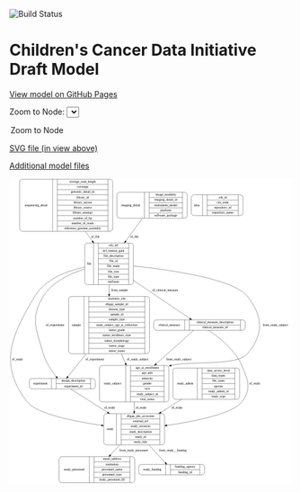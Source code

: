<link rel='stylesheet' href="assets/style.css">
<link rel='stylesheet' href="https://unpkg.com/leaflet@1.5.1/dist/leaflet.css" integrity="sha512-xwE/Az9zrjBIphAcBb3F6JVqxf46+CDLwfLMHloNu6KEQCAWi6HcDUbeOfBIptF7tcCzusKFjFw2yuvEpDL9wQ==" crossorigin="">
<script type="text/javascript" src="https://code.jquery.com/jquery-3.2.1.min.js"></script>
<script type="text/javascript"  src="https://unpkg.com/leaflet@1.5.1/dist/leaflet.js"></script>
<script type="text/javascript" src="assets/actions.js"></script>

![Build Status](https://github.com/CBIIT/ccdi-model/actions/workflows/model-test-and-deploy.yml/badge.svg)

# Children's Cancer Data Initiative Draft Model

[View model on GitHub Pages](https://cbiit.github.io/ccdi-model/)



Zoom to Node: <select id="node_select">
  <option value="">Zoom to Node</option>
</select>
<div id="model"></div>

<p>
<a href="./model-desc/ccdi-model.svg">SVG file (in view above)</a>
<p>
<a href="./model-desc">Additional model files</a>
<div id='graph' style='display:off;'>
<svg width="1252pt" height="1350pt"
 viewBox="0.00 0.00 1251.98 1350.00" xmlns="http://www.w3.org/2000/svg" xmlns:xlink="http://www.w3.org/1999/xlink">
<g id="graph0" class="graph" transform="scale(1 1) rotate(0) translate(4 1346)">
<title>Perl</title>
<polygon fill="#ffffff" stroke="transparent" points="-4,4 -4,-1346 1247.9829,-1346 1247.9829,4 -4,4"/>
<!-- experiment -->
<g id="node1" class="node">
<title>experiment</title>
<path fill="none" stroke="#000000" d="M95.9829,-415C95.9829,-415 363.9829,-415 363.9829,-415 369.9829,-415 375.9829,-421 375.9829,-427 375.9829,-427 375.9829,-449 375.9829,-449 375.9829,-455 369.9829,-461 363.9829,-461 363.9829,-461 95.9829,-461 95.9829,-461 89.9829,-461 83.9829,-455 83.9829,-449 83.9829,-449 83.9829,-427 83.9829,-427 83.9829,-421 89.9829,-415 95.9829,-415"/>
<text text-anchor="middle" x="132.9829" y="-434.3" font-family="Times,serif" font-size="14.00" fill="#000000">experiment</text>
<polyline fill="none" stroke="#000000" points="181.9829,-415 181.9829,-461 "/>
<text text-anchor="middle" x="192.4829" y="-434.3" font-family="Times,serif" font-size="14.00" fill="#000000"> </text>
<polyline fill="none" stroke="#000000" points="202.9829,-415 202.9829,-461 "/>
<text text-anchor="middle" x="278.9829" y="-445.8" font-family="Times,serif" font-size="14.00" fill="#000000">design_description</text>
<polyline fill="none" stroke="#000000" points="202.9829,-438 354.9829,-438 "/>
<text text-anchor="middle" x="278.9829" y="-422.8" font-family="Times,serif" font-size="14.00" fill="#000000">experiment_id</text>
<polyline fill="none" stroke="#000000" points="354.9829,-415 354.9829,-461 "/>
<text text-anchor="middle" x="365.4829" y="-434.3" font-family="Times,serif" font-size="14.00" fill="#000000"> </text>
</g>
<!-- study -->
<g id="node12" class="node">
<title>study</title>
<path fill="none" stroke="#000000" d="M425.4829,-167.5C425.4829,-167.5 670.4829,-167.5 670.4829,-167.5 676.4829,-167.5 682.4829,-173.5 682.4829,-179.5 682.4829,-179.5 682.4829,-293.5 682.4829,-293.5 682.4829,-299.5 676.4829,-305.5 670.4829,-305.5 670.4829,-305.5 425.4829,-305.5 425.4829,-305.5 419.4829,-305.5 413.4829,-299.5 413.4829,-293.5 413.4829,-293.5 413.4829,-179.5 413.4829,-179.5 413.4829,-173.5 419.4829,-167.5 425.4829,-167.5"/>
<text text-anchor="middle" x="441.4829" y="-232.8" font-family="Times,serif" font-size="14.00" fill="#000000">study</text>
<polyline fill="none" stroke="#000000" points="469.4829,-167.5 469.4829,-305.5 "/>
<text text-anchor="middle" x="479.9829" y="-232.8" font-family="Times,serif" font-size="14.00" fill="#000000"> </text>
<polyline fill="none" stroke="#000000" points="490.4829,-167.5 490.4829,-305.5 "/>
<text text-anchor="middle" x="575.9829" y="-290.3" font-family="Times,serif" font-size="14.00" fill="#000000">dbgap_phs_accession</text>
<polyline fill="none" stroke="#000000" points="490.4829,-282.5 661.4829,-282.5 "/>
<text text-anchor="middle" x="575.9829" y="-267.3" font-family="Times,serif" font-size="14.00" fill="#000000">external_url</text>
<polyline fill="none" stroke="#000000" points="490.4829,-259.5 661.4829,-259.5 "/>
<text text-anchor="middle" x="575.9829" y="-244.3" font-family="Times,serif" font-size="14.00" fill="#000000">study_acronym</text>
<polyline fill="none" stroke="#000000" points="490.4829,-236.5 661.4829,-236.5 "/>
<text text-anchor="middle" x="575.9829" y="-221.3" font-family="Times,serif" font-size="14.00" fill="#000000">study_description</text>
<polyline fill="none" stroke="#000000" points="490.4829,-213.5 661.4829,-213.5 "/>
<text text-anchor="middle" x="575.9829" y="-198.3" font-family="Times,serif" font-size="14.00" fill="#000000">study_id</text>
<polyline fill="none" stroke="#000000" points="490.4829,-190.5 661.4829,-190.5 "/>
<text text-anchor="middle" x="575.9829" y="-175.3" font-family="Times,serif" font-size="14.00" fill="#000000">study_title</text>
<polyline fill="none" stroke="#000000" points="661.4829,-167.5 661.4829,-305.5 "/>
<text text-anchor="middle" x="671.9829" y="-232.8" font-family="Times,serif" font-size="14.00" fill="#000000"> </text>
</g>
<!-- experiment&#45;&gt;study -->
<g id="edge7" class="edge">
<title>experiment&#45;&gt;study</title>
<path fill="none" stroke="#000000" d="M266.4615,-414.8854C306.3457,-389.6128 372.3279,-347.8034 430.3912,-311.0117"/>
<polygon fill="#000000" stroke="#000000" points="432.3228,-313.9313 438.8964,-305.6224 428.576,-308.0184 432.3228,-313.9313"/>
<text text-anchor="middle" x="439.4829" y="-327.8" font-family="Times,serif" font-size="14.00" fill="#000000">of_study</text>
</g>
<!-- alias -->
<g id="node2" class="node">
<title>alias</title>
<path fill="none" stroke="#000000" d="M812.4829,-1180.5C812.4829,-1180.5 1017.4829,-1180.5 1017.4829,-1180.5 1023.4829,-1180.5 1029.4829,-1186.5 1029.4829,-1192.5 1029.4829,-1192.5 1029.4829,-1260.5 1029.4829,-1260.5 1029.4829,-1266.5 1023.4829,-1272.5 1017.4829,-1272.5 1017.4829,-1272.5 812.4829,-1272.5 812.4829,-1272.5 806.4829,-1272.5 800.4829,-1266.5 800.4829,-1260.5 800.4829,-1260.5 800.4829,-1192.5 800.4829,-1192.5 800.4829,-1186.5 806.4829,-1180.5 812.4829,-1180.5"/>
<text text-anchor="middle" x="825.4829" y="-1222.8" font-family="Times,serif" font-size="14.00" fill="#000000">alias</text>
<polyline fill="none" stroke="#000000" points="850.4829,-1180.5 850.4829,-1272.5 "/>
<text text-anchor="middle" x="860.9829" y="-1222.8" font-family="Times,serif" font-size="14.00" fill="#000000"> </text>
<polyline fill="none" stroke="#000000" points="871.4829,-1180.5 871.4829,-1272.5 "/>
<text text-anchor="middle" x="939.9829" y="-1257.3" font-family="Times,serif" font-size="14.00" fill="#000000">cds_id</text>
<polyline fill="none" stroke="#000000" points="871.4829,-1249.5 1008.4829,-1249.5 "/>
<text text-anchor="middle" x="939.9829" y="-1234.3" font-family="Times,serif" font-size="14.00" fill="#000000">cds_node</text>
<polyline fill="none" stroke="#000000" points="871.4829,-1226.5 1008.4829,-1226.5 "/>
<text text-anchor="middle" x="939.9829" y="-1211.3" font-family="Times,serif" font-size="14.00" fill="#000000">repository_id</text>
<polyline fill="none" stroke="#000000" points="871.4829,-1203.5 1008.4829,-1203.5 "/>
<text text-anchor="middle" x="939.9829" y="-1188.3" font-family="Times,serif" font-size="14.00" fill="#000000">repository_name</text>
<polyline fill="none" stroke="#000000" points="1008.4829,-1180.5 1008.4829,-1272.5 "/>
<text text-anchor="middle" x="1018.9829" y="-1222.8" font-family="Times,serif" font-size="14.00" fill="#000000"> </text>
</g>
<!-- file -->
<g id="node3" class="node">
<title>file</title>
<path fill="none" stroke="#000000" d="M341.4829,-875.5C341.4829,-875.5 532.4829,-875.5 532.4829,-875.5 538.4829,-875.5 544.4829,-881.5 544.4829,-887.5 544.4829,-887.5 544.4829,-1047.5 544.4829,-1047.5 544.4829,-1053.5 538.4829,-1059.5 532.4829,-1059.5 532.4829,-1059.5 341.4829,-1059.5 341.4829,-1059.5 335.4829,-1059.5 329.4829,-1053.5 329.4829,-1047.5 329.4829,-1047.5 329.4829,-887.5 329.4829,-887.5 329.4829,-881.5 335.4829,-875.5 341.4829,-875.5"/>
<text text-anchor="middle" x="348.9829" y="-963.8" font-family="Times,serif" font-size="14.00" fill="#000000">file</text>
<polyline fill="none" stroke="#000000" points="368.4829,-875.5 368.4829,-1059.5 "/>
<text text-anchor="middle" x="378.9829" y="-963.8" font-family="Times,serif" font-size="14.00" fill="#000000"> </text>
<polyline fill="none" stroke="#000000" points="389.4829,-875.5 389.4829,-1059.5 "/>
<text text-anchor="middle" x="456.4829" y="-1044.3" font-family="Times,serif" font-size="14.00" fill="#000000">cds_url</text>
<polyline fill="none" stroke="#000000" points="389.4829,-1036.5 523.4829,-1036.5 "/>
<text text-anchor="middle" x="456.4829" y="-1021.3" font-family="Times,serif" font-size="14.00" fill="#000000">dcf_indexd_guid</text>
<polyline fill="none" stroke="#000000" points="389.4829,-1013.5 523.4829,-1013.5 "/>
<text text-anchor="middle" x="456.4829" y="-998.3" font-family="Times,serif" font-size="14.00" fill="#000000">file_description</text>
<polyline fill="none" stroke="#000000" points="389.4829,-990.5 523.4829,-990.5 "/>
<text text-anchor="middle" x="456.4829" y="-975.3" font-family="Times,serif" font-size="14.00" fill="#000000">file_id</text>
<polyline fill="none" stroke="#000000" points="389.4829,-967.5 523.4829,-967.5 "/>
<text text-anchor="middle" x="456.4829" y="-952.3" font-family="Times,serif" font-size="14.00" fill="#000000">file_name</text>
<polyline fill="none" stroke="#000000" points="389.4829,-944.5 523.4829,-944.5 "/>
<text text-anchor="middle" x="456.4829" y="-929.3" font-family="Times,serif" font-size="14.00" fill="#000000">file_size</text>
<polyline fill="none" stroke="#000000" points="389.4829,-921.5 523.4829,-921.5 "/>
<text text-anchor="middle" x="456.4829" y="-906.3" font-family="Times,serif" font-size="14.00" fill="#000000">file_type</text>
<polyline fill="none" stroke="#000000" points="389.4829,-898.5 523.4829,-898.5 "/>
<text text-anchor="middle" x="456.4829" y="-883.3" font-family="Times,serif" font-size="14.00" fill="#000000">md5sum</text>
<polyline fill="none" stroke="#000000" points="523.4829,-875.5 523.4829,-1059.5 "/>
<text text-anchor="middle" x="533.9829" y="-963.8" font-family="Times,serif" font-size="14.00" fill="#000000"> </text>
</g>
<!-- file&#45;&gt;experiment -->
<g id="edge2" class="edge">
<title>file&#45;&gt;experiment</title>
<path fill="none" stroke="#000000" d="M329.2284,-944.5761C263.9952,-924.5468 185.9172,-888.2185 145.9829,-824 86.3692,-728.1349 114.4205,-678.3869 145.9829,-570 157.0365,-532.0413 182.6734,-494.5771 202.7382,-469.3149"/>
<polygon fill="#000000" stroke="#000000" points="205.7143,-471.2021 209.3001,-461.2324 200.2798,-466.79 205.7143,-471.2021"/>
<text text-anchor="middle" x="197.4829" y="-693.3" font-family="Times,serif" font-size="14.00" fill="#000000">of_experiment</text>
</g>
<!-- study_subject -->
<g id="node7" class="node">
<title>study_subject</title>
<path fill="none" stroke="#000000" d="M406.4829,-357.5C406.4829,-357.5 689.4829,-357.5 689.4829,-357.5 695.4829,-357.5 701.4829,-363.5 701.4829,-369.5 701.4829,-369.5 701.4829,-506.5 701.4829,-506.5 701.4829,-512.5 695.4829,-518.5 689.4829,-518.5 689.4829,-518.5 406.4829,-518.5 406.4829,-518.5 400.4829,-518.5 394.4829,-512.5 394.4829,-506.5 394.4829,-506.5 394.4829,-369.5 394.4829,-369.5 394.4829,-363.5 400.4829,-357.5 406.4829,-357.5"/>
<text text-anchor="middle" x="452.4829" y="-434.3" font-family="Times,serif" font-size="14.00" fill="#000000">study_subject</text>
<polyline fill="none" stroke="#000000" points="510.4829,-357.5 510.4829,-518.5 "/>
<text text-anchor="middle" x="520.9829" y="-434.3" font-family="Times,serif" font-size="14.00" fill="#000000"> </text>
<polyline fill="none" stroke="#000000" points="531.4829,-357.5 531.4829,-518.5 "/>
<text text-anchor="middle" x="605.9829" y="-503.3" font-family="Times,serif" font-size="14.00" fill="#000000">age_at_enrollment</text>
<polyline fill="none" stroke="#000000" points="531.4829,-495.5 680.4829,-495.5 "/>
<text text-anchor="middle" x="605.9829" y="-480.3" font-family="Times,serif" font-size="14.00" fill="#000000">age_unit</text>
<polyline fill="none" stroke="#000000" points="531.4829,-472.5 680.4829,-472.5 "/>
<text text-anchor="middle" x="605.9829" y="-457.3" font-family="Times,serif" font-size="14.00" fill="#000000">ethnicity</text>
<polyline fill="none" stroke="#000000" points="531.4829,-449.5 680.4829,-449.5 "/>
<text text-anchor="middle" x="605.9829" y="-434.3" font-family="Times,serif" font-size="14.00" fill="#000000">gender</text>
<polyline fill="none" stroke="#000000" points="531.4829,-426.5 680.4829,-426.5 "/>
<text text-anchor="middle" x="605.9829" y="-411.3" font-family="Times,serif" font-size="14.00" fill="#000000">race</text>
<polyline fill="none" stroke="#000000" points="531.4829,-403.5 680.4829,-403.5 "/>
<text text-anchor="middle" x="605.9829" y="-388.3" font-family="Times,serif" font-size="14.00" fill="#000000">study_subject_id</text>
<polyline fill="none" stroke="#000000" points="531.4829,-380.5 680.4829,-380.5 "/>
<text text-anchor="middle" x="605.9829" y="-365.3" font-family="Times,serif" font-size="14.00" fill="#000000">vital_status</text>
<polyline fill="none" stroke="#000000" points="680.4829,-357.5 680.4829,-518.5 "/>
<text text-anchor="middle" x="690.9829" y="-434.3" font-family="Times,serif" font-size="14.00" fill="#000000"> </text>
</g>
<!-- file&#45;&gt;study_subject -->
<g id="edge13" class="edge">
<title>file&#45;&gt;study_subject</title>
<path fill="none" stroke="#000000" d="M544.7136,-958.0371C703.2159,-941.6319 987.2094,-901.9333 1048.9829,-824 1119.1065,-735.5321 1122.6121,-655.5724 1048.9829,-570 1001.3258,-514.6125 799.6401,-539.7298 711.7905,-518.7258"/>
<polygon fill="#000000" stroke="#000000" points="712.4778,-515.2849 701.9076,-516.0062 710.6205,-522.0341 712.4778,-515.2849"/>
<text text-anchor="middle" x="1172.9829" y="-693.3" font-family="Times,serif" font-size="14.00" fill="#000000">from_study_subject</text>
</g>
<!-- sample -->
<g id="node10" class="node">
<title>sample</title>
<path fill="none" stroke="#000000" d="M269.9829,-570.5C269.9829,-570.5 603.9829,-570.5 603.9829,-570.5 609.9829,-570.5 615.9829,-576.5 615.9829,-582.5 615.9829,-582.5 615.9829,-811.5 615.9829,-811.5 615.9829,-817.5 609.9829,-823.5 603.9829,-823.5 603.9829,-823.5 269.9829,-823.5 269.9829,-823.5 263.9829,-823.5 257.9829,-817.5 257.9829,-811.5 257.9829,-811.5 257.9829,-582.5 257.9829,-582.5 257.9829,-576.5 263.9829,-570.5 269.9829,-570.5"/>
<text text-anchor="middle" x="291.9829" y="-693.3" font-family="Times,serif" font-size="14.00" fill="#000000">sample</text>
<polyline fill="none" stroke="#000000" points="325.9829,-570.5 325.9829,-823.5 "/>
<text text-anchor="middle" x="336.4829" y="-693.3" font-family="Times,serif" font-size="14.00" fill="#000000"> </text>
<polyline fill="none" stroke="#000000" points="346.9829,-570.5 346.9829,-823.5 "/>
<text text-anchor="middle" x="470.9829" y="-808.3" font-family="Times,serif" font-size="14.00" fill="#000000">anatomic_site</text>
<polyline fill="none" stroke="#000000" points="346.9829,-800.5 594.9829,-800.5 "/>
<text text-anchor="middle" x="470.9829" y="-785.3" font-family="Times,serif" font-size="14.00" fill="#000000">dbgap_sample_id</text>
<polyline fill="none" stroke="#000000" points="346.9829,-777.5 594.9829,-777.5 "/>
<text text-anchor="middle" x="470.9829" y="-762.3" font-family="Times,serif" font-size="14.00" fill="#000000">disease_type</text>
<polyline fill="none" stroke="#000000" points="346.9829,-754.5 594.9829,-754.5 "/>
<text text-anchor="middle" x="470.9829" y="-739.3" font-family="Times,serif" font-size="14.00" fill="#000000">sample_id</text>
<polyline fill="none" stroke="#000000" points="346.9829,-731.5 594.9829,-731.5 "/>
<text text-anchor="middle" x="470.9829" y="-716.3" font-family="Times,serif" font-size="14.00" fill="#000000">sample_type</text>
<polyline fill="none" stroke="#000000" points="346.9829,-708.5 594.9829,-708.5 "/>
<text text-anchor="middle" x="470.9829" y="-693.3" font-family="Times,serif" font-size="14.00" fill="#000000">study_subject_age_at_collection</text>
<polyline fill="none" stroke="#000000" points="346.9829,-685.5 594.9829,-685.5 "/>
<text text-anchor="middle" x="470.9829" y="-670.3" font-family="Times,serif" font-size="14.00" fill="#000000">tumor_grade</text>
<polyline fill="none" stroke="#000000" points="346.9829,-662.5 594.9829,-662.5 "/>
<text text-anchor="middle" x="470.9829" y="-647.3" font-family="Times,serif" font-size="14.00" fill="#000000">tumor_incidence_type</text>
<polyline fill="none" stroke="#000000" points="346.9829,-639.5 594.9829,-639.5 "/>
<text text-anchor="middle" x="470.9829" y="-624.3" font-family="Times,serif" font-size="14.00" fill="#000000">tumor_morphology</text>
<polyline fill="none" stroke="#000000" points="346.9829,-616.5 594.9829,-616.5 "/>
<text text-anchor="middle" x="470.9829" y="-601.3" font-family="Times,serif" font-size="14.00" fill="#000000">tumor_stage</text>
<polyline fill="none" stroke="#000000" points="346.9829,-593.5 594.9829,-593.5 "/>
<text text-anchor="middle" x="470.9829" y="-578.3" font-family="Times,serif" font-size="14.00" fill="#000000">tumor_status</text>
<polyline fill="none" stroke="#000000" points="594.9829,-570.5 594.9829,-823.5 "/>
<text text-anchor="middle" x="605.4829" y="-693.3" font-family="Times,serif" font-size="14.00" fill="#000000"> </text>
</g>
<!-- file&#45;&gt;sample -->
<g id="edge12" class="edge">
<title>file&#45;&gt;sample</title>
<path fill="none" stroke="#000000" d="M436.9829,-875.1658C436.9829,-861.8648 436.9829,-847.946 436.9829,-834.0023"/>
<polygon fill="#000000" stroke="#000000" points="440.483,-833.8532 436.9829,-823.8533 433.483,-833.8533 440.483,-833.8532"/>
<text text-anchor="middle" x="483.4829" y="-845.8" font-family="Times,serif" font-size="14.00" fill="#000000">from_sample</text>
</g>
<!-- clinical_measure -->
<g id="node11" class="node">
<title>clinical_measure</title>
<path fill="none" stroke="#000000" d="M646.4829,-674C646.4829,-674 1027.4829,-674 1027.4829,-674 1033.4829,-674 1039.4829,-680 1039.4829,-686 1039.4829,-686 1039.4829,-708 1039.4829,-708 1039.4829,-714 1033.4829,-720 1027.4829,-720 1027.4829,-720 646.4829,-720 646.4829,-720 640.4829,-720 634.4829,-714 634.4829,-708 634.4829,-708 634.4829,-686 634.4829,-686 634.4829,-680 640.4829,-674 646.4829,-674"/>
<text text-anchor="middle" x="702.9829" y="-693.3" font-family="Times,serif" font-size="14.00" fill="#000000">clinical_measure</text>
<polyline fill="none" stroke="#000000" points="771.4829,-674 771.4829,-720 "/>
<text text-anchor="middle" x="781.9829" y="-693.3" font-family="Times,serif" font-size="14.00" fill="#000000"> </text>
<polyline fill="none" stroke="#000000" points="792.4829,-674 792.4829,-720 "/>
<text text-anchor="middle" x="905.4829" y="-704.8" font-family="Times,serif" font-size="14.00" fill="#000000">clinical_measure_description</text>
<polyline fill="none" stroke="#000000" points="792.4829,-697 1018.4829,-697 "/>
<text text-anchor="middle" x="905.4829" y="-681.8" font-family="Times,serif" font-size="14.00" fill="#000000">clinical_measure_id</text>
<polyline fill="none" stroke="#000000" points="1018.4829,-674 1018.4829,-720 "/>
<text text-anchor="middle" x="1028.9829" y="-693.3" font-family="Times,serif" font-size="14.00" fill="#000000"> </text>
</g>
<!-- file&#45;&gt;clinical_measure -->
<g id="edge10" class="edge">
<title>file&#45;&gt;clinical_measure</title>
<path fill="none" stroke="#000000" d="M544.7017,-894.6551C626.7456,-839.173 735.3251,-765.7461 794.343,-725.8352"/>
<polygon fill="#000000" stroke="#000000" points="796.3588,-728.6973 802.6819,-720.1961 792.4375,-722.8987 796.3588,-728.6973"/>
<text text-anchor="middle" x="684.9829" y="-845.8" font-family="Times,serif" font-size="14.00" fill="#000000">of_clinical_measure</text>
</g>
<!-- file&#45;&gt;study -->
<g id="edge6" class="edge">
<title>file&#45;&gt;study</title>
<path fill="none" stroke="#000000" d="M329.173,-953.2906C251.9824,-936.6993 153.8952,-900.9169 107.9829,-824 1.3366,-645.3356 -52.7008,-521.2903 74.9829,-357 115.2021,-305.25 279.5132,-272.0435 403.2689,-253.8653"/>
<polygon fill="#000000" stroke="#000000" points="403.8362,-257.3198 413.2307,-252.4215 402.8321,-250.3922 403.8362,-257.3198"/>
<text text-anchor="middle" x="31.4829" y="-540.8" font-family="Times,serif" font-size="14.00" fill="#000000">of_study</text>
</g>
<!-- study_personnel -->
<g id="node4" class="node">
<title>study_personnel</title>
<path fill="none" stroke="#000000" d="M227.4829,-.5C227.4829,-.5 538.4829,-.5 538.4829,-.5 544.4829,-.5 550.4829,-6.5 550.4829,-12.5 550.4829,-12.5 550.4829,-103.5 550.4829,-103.5 550.4829,-109.5 544.4829,-115.5 538.4829,-115.5 538.4829,-115.5 227.4829,-115.5 227.4829,-115.5 221.4829,-115.5 215.4829,-109.5 215.4829,-103.5 215.4829,-103.5 215.4829,-12.5 215.4829,-12.5 215.4829,-6.5 221.4829,-.5 227.4829,-.5"/>
<text text-anchor="middle" x="282.4829" y="-54.3" font-family="Times,serif" font-size="14.00" fill="#000000">study_personnel</text>
<polyline fill="none" stroke="#000000" points="349.4829,-.5 349.4829,-115.5 "/>
<text text-anchor="middle" x="359.9829" y="-54.3" font-family="Times,serif" font-size="14.00" fill="#000000"> </text>
<polyline fill="none" stroke="#000000" points="370.4829,-.5 370.4829,-115.5 "/>
<text text-anchor="middle" x="449.9829" y="-100.3" font-family="Times,serif" font-size="14.00" fill="#000000">email_address</text>
<polyline fill="none" stroke="#000000" points="370.4829,-92.5 529.4829,-92.5 "/>
<text text-anchor="middle" x="449.9829" y="-77.3" font-family="Times,serif" font-size="14.00" fill="#000000">institution</text>
<polyline fill="none" stroke="#000000" points="370.4829,-69.5 529.4829,-69.5 "/>
<text text-anchor="middle" x="449.9829" y="-54.3" font-family="Times,serif" font-size="14.00" fill="#000000">personnel_name</text>
<polyline fill="none" stroke="#000000" points="370.4829,-46.5 529.4829,-46.5 "/>
<text text-anchor="middle" x="449.9829" y="-31.3" font-family="Times,serif" font-size="14.00" fill="#000000">personnel_type</text>
<polyline fill="none" stroke="#000000" points="370.4829,-23.5 529.4829,-23.5 "/>
<text text-anchor="middle" x="449.9829" y="-8.3" font-family="Times,serif" font-size="14.00" fill="#000000">study_personnel_ID</text>
<polyline fill="none" stroke="#000000" points="529.4829,-.5 529.4829,-115.5 "/>
<text text-anchor="middle" x="539.9829" y="-54.3" font-family="Times,serif" font-size="14.00" fill="#000000"> </text>
</g>
<!-- sequencing_detail -->
<g id="node5" class="node">
<title>sequencing_detail</title>
<path fill="none" stroke="#000000" d="M52.9829,-1111.5C52.9829,-1111.5 440.9829,-1111.5 440.9829,-1111.5 446.9829,-1111.5 452.9829,-1117.5 452.9829,-1123.5 452.9829,-1123.5 452.9829,-1329.5 452.9829,-1329.5 452.9829,-1335.5 446.9829,-1341.5 440.9829,-1341.5 440.9829,-1341.5 52.9829,-1341.5 52.9829,-1341.5 46.9829,-1341.5 40.9829,-1335.5 40.9829,-1329.5 40.9829,-1329.5 40.9829,-1123.5 40.9829,-1123.5 40.9829,-1117.5 46.9829,-1111.5 52.9829,-1111.5"/>
<text text-anchor="middle" x="113.9829" y="-1222.8" font-family="Times,serif" font-size="14.00" fill="#000000">sequencing_detail</text>
<polyline fill="none" stroke="#000000" points="186.9829,-1111.5 186.9829,-1341.5 "/>
<text text-anchor="middle" x="197.4829" y="-1222.8" font-family="Times,serif" font-size="14.00" fill="#000000"> </text>
<polyline fill="none" stroke="#000000" points="207.9829,-1111.5 207.9829,-1341.5 "/>
<text text-anchor="middle" x="319.9829" y="-1326.3" font-family="Times,serif" font-size="14.00" fill="#000000">average_read_length</text>
<polyline fill="none" stroke="#000000" points="207.9829,-1318.5 431.9829,-1318.5 "/>
<text text-anchor="middle" x="319.9829" y="-1303.3" font-family="Times,serif" font-size="14.00" fill="#000000">coverage</text>
<polyline fill="none" stroke="#000000" points="207.9829,-1295.5 431.9829,-1295.5 "/>
<text text-anchor="middle" x="319.9829" y="-1280.3" font-family="Times,serif" font-size="14.00" fill="#000000">genomic_detail_id</text>
<polyline fill="none" stroke="#000000" points="207.9829,-1272.5 431.9829,-1272.5 "/>
<text text-anchor="middle" x="319.9829" y="-1257.3" font-family="Times,serif" font-size="14.00" fill="#000000">library_id</text>
<polyline fill="none" stroke="#000000" points="207.9829,-1249.5 431.9829,-1249.5 "/>
<text text-anchor="middle" x="319.9829" y="-1234.3" font-family="Times,serif" font-size="14.00" fill="#000000">library_layout</text>
<polyline fill="none" stroke="#000000" points="207.9829,-1226.5 431.9829,-1226.5 "/>
<text text-anchor="middle" x="319.9829" y="-1211.3" font-family="Times,serif" font-size="14.00" fill="#000000">library_source</text>
<polyline fill="none" stroke="#000000" points="207.9829,-1203.5 431.9829,-1203.5 "/>
<text text-anchor="middle" x="319.9829" y="-1188.3" font-family="Times,serif" font-size="14.00" fill="#000000">library_strategy</text>
<polyline fill="none" stroke="#000000" points="207.9829,-1180.5 431.9829,-1180.5 "/>
<text text-anchor="middle" x="319.9829" y="-1165.3" font-family="Times,serif" font-size="14.00" fill="#000000">number_of_bp</text>
<polyline fill="none" stroke="#000000" points="207.9829,-1157.5 431.9829,-1157.5 "/>
<text text-anchor="middle" x="319.9829" y="-1142.3" font-family="Times,serif" font-size="14.00" fill="#000000">number_of_reads</text>
<polyline fill="none" stroke="#000000" points="207.9829,-1134.5 431.9829,-1134.5 "/>
<text text-anchor="middle" x="319.9829" y="-1119.3" font-family="Times,serif" font-size="14.00" fill="#000000">reference_genome_assembly</text>
<polyline fill="none" stroke="#000000" points="431.9829,-1111.5 431.9829,-1341.5 "/>
<text text-anchor="middle" x="442.4829" y="-1222.8" font-family="Times,serif" font-size="14.00" fill="#000000"> </text>
</g>
<!-- sequencing_detail&#45;&gt;file -->
<g id="edge4" class="edge">
<title>sequencing_detail&#45;&gt;file</title>
<path fill="none" stroke="#000000" d="M331.4261,-1111.3905C342.0309,-1096.9345 352.8133,-1082.2364 363.236,-1068.0286"/>
<polygon fill="#000000" stroke="#000000" points="366.2342,-1069.8588 369.3271,-1059.7255 360.59,-1065.7183 366.2342,-1069.8588"/>
<text text-anchor="middle" x="375.9829" y="-1081.8" font-family="Times,serif" font-size="14.00" fill="#000000">of_file</text>
</g>
<!-- imaging_detail -->
<g id="node6" class="node">
<title>imaging_detail</title>
<path fill="none" stroke="#000000" d="M483.4829,-1169C483.4829,-1169 770.4829,-1169 770.4829,-1169 776.4829,-1169 782.4829,-1175 782.4829,-1181 782.4829,-1181 782.4829,-1272 782.4829,-1272 782.4829,-1278 776.4829,-1284 770.4829,-1284 770.4829,-1284 483.4829,-1284 483.4829,-1284 477.4829,-1284 471.4829,-1278 471.4829,-1272 471.4829,-1272 471.4829,-1181 471.4829,-1181 471.4829,-1175 477.4829,-1169 483.4829,-1169"/>
<text text-anchor="middle" x="532.4829" y="-1222.8" font-family="Times,serif" font-size="14.00" fill="#000000">imaging_detail</text>
<polyline fill="none" stroke="#000000" points="593.4829,-1169 593.4829,-1284 "/>
<text text-anchor="middle" x="603.9829" y="-1222.8" font-family="Times,serif" font-size="14.00" fill="#000000"> </text>
<polyline fill="none" stroke="#000000" points="614.4829,-1169 614.4829,-1284 "/>
<text text-anchor="middle" x="687.9829" y="-1268.8" font-family="Times,serif" font-size="14.00" fill="#000000">image_modality</text>
<polyline fill="none" stroke="#000000" points="614.4829,-1261 761.4829,-1261 "/>
<text text-anchor="middle" x="687.9829" y="-1245.8" font-family="Times,serif" font-size="14.00" fill="#000000">imaging_detail_id</text>
<polyline fill="none" stroke="#000000" points="614.4829,-1238 761.4829,-1238 "/>
<text text-anchor="middle" x="687.9829" y="-1222.8" font-family="Times,serif" font-size="14.00" fill="#000000">instrument_model</text>
<polyline fill="none" stroke="#000000" points="614.4829,-1215 761.4829,-1215 "/>
<text text-anchor="middle" x="687.9829" y="-1199.8" font-family="Times,serif" font-size="14.00" fill="#000000">platform</text>
<polyline fill="none" stroke="#000000" points="614.4829,-1192 761.4829,-1192 "/>
<text text-anchor="middle" x="687.9829" y="-1176.8" font-family="Times,serif" font-size="14.00" fill="#000000">software_package</text>
<polyline fill="none" stroke="#000000" points="761.4829,-1169 761.4829,-1284 "/>
<text text-anchor="middle" x="771.9829" y="-1222.8" font-family="Times,serif" font-size="14.00" fill="#000000"> </text>
</g>
<!-- imaging_detail&#45;&gt;file -->
<g id="edge3" class="edge">
<title>imaging_detail&#45;&gt;file</title>
<path fill="none" stroke="#000000" d="M584.5797,-1168.6977C562.8104,-1139.0227 535.6605,-1102.0132 510.6035,-1067.8566"/>
<polygon fill="#000000" stroke="#000000" points="513.3585,-1065.6948 504.6214,-1059.7019 507.7143,-1069.8353 513.3585,-1065.6948"/>
<text text-anchor="middle" x="548.9829" y="-1081.8" font-family="Times,serif" font-size="14.00" fill="#000000">of_file</text>
</g>
<!-- study_subject&#45;&gt;study -->
<g id="edge8" class="edge">
<title>study_subject&#45;&gt;study</title>
<path fill="none" stroke="#000000" d="M547.9829,-357.4932C547.9829,-343.7786 547.9829,-329.5421 547.9829,-315.8576"/>
<polygon fill="#000000" stroke="#000000" points="551.483,-315.5183 547.9829,-305.5184 544.483,-315.5184 551.483,-315.5183"/>
<text text-anchor="middle" x="578.4829" y="-327.8" font-family="Times,serif" font-size="14.00" fill="#000000">of_study</text>
</g>
<!-- study_funding -->
<g id="node8" class="node">
<title>study_funding</title>
<path fill="none" stroke="#000000" d="M580.4829,-35C580.4829,-35 847.4829,-35 847.4829,-35 853.4829,-35 859.4829,-41 859.4829,-47 859.4829,-47 859.4829,-69 859.4829,-69 859.4829,-75 853.4829,-81 847.4829,-81 847.4829,-81 580.4829,-81 580.4829,-81 574.4829,-81 568.4829,-75 568.4829,-69 568.4829,-69 568.4829,-47 568.4829,-47 568.4829,-41 574.4829,-35 580.4829,-35"/>
<text text-anchor="middle" x="627.9829" y="-54.3" font-family="Times,serif" font-size="14.00" fill="#000000">study_funding</text>
<polyline fill="none" stroke="#000000" points="687.4829,-35 687.4829,-81 "/>
<text text-anchor="middle" x="697.9829" y="-54.3" font-family="Times,serif" font-size="14.00" fill="#000000"> </text>
<polyline fill="none" stroke="#000000" points="708.4829,-35 708.4829,-81 "/>
<text text-anchor="middle" x="773.4829" y="-65.8" font-family="Times,serif" font-size="14.00" fill="#000000">funding_agency</text>
<polyline fill="none" stroke="#000000" points="708.4829,-58 838.4829,-58 "/>
<text text-anchor="middle" x="773.4829" y="-42.8" font-family="Times,serif" font-size="14.00" fill="#000000">funding_id</text>
<polyline fill="none" stroke="#000000" points="838.4829,-35 838.4829,-81 "/>
<text text-anchor="middle" x="848.9829" y="-54.3" font-family="Times,serif" font-size="14.00" fill="#000000"> </text>
</g>
<!-- study_admin -->
<g id="node9" class="node">
<title>study_admin</title>
<path fill="none" stroke="#000000" d="M731.4829,-369C731.4829,-369 1002.4829,-369 1002.4829,-369 1008.4829,-369 1014.4829,-375 1014.4829,-381 1014.4829,-381 1014.4829,-495 1014.4829,-495 1014.4829,-501 1008.4829,-507 1002.4829,-507 1002.4829,-507 731.4829,-507 731.4829,-507 725.4829,-507 719.4829,-501 719.4829,-495 719.4829,-495 719.4829,-381 719.4829,-381 719.4829,-375 725.4829,-369 731.4829,-369"/>
<text text-anchor="middle" x="773.4829" y="-434.3" font-family="Times,serif" font-size="14.00" fill="#000000">study_admin</text>
<polyline fill="none" stroke="#000000" points="827.4829,-369 827.4829,-507 "/>
<text text-anchor="middle" x="837.9829" y="-434.3" font-family="Times,serif" font-size="14.00" fill="#000000"> </text>
<polyline fill="none" stroke="#000000" points="848.4829,-369 848.4829,-507 "/>
<text text-anchor="middle" x="920.9829" y="-491.8" font-family="Times,serif" font-size="14.00" fill="#000000">data_access_level</text>
<polyline fill="none" stroke="#000000" points="848.4829,-484 993.4829,-484 "/>
<text text-anchor="middle" x="920.9829" y="-468.8" font-family="Times,serif" font-size="14.00" fill="#000000">data_types</text>
<polyline fill="none" stroke="#000000" points="848.4829,-461 993.4829,-461 "/>
<text text-anchor="middle" x="920.9829" y="-445.8" font-family="Times,serif" font-size="14.00" fill="#000000">file_types</text>
<polyline fill="none" stroke="#000000" points="848.4829,-438 993.4829,-438 "/>
<text text-anchor="middle" x="920.9829" y="-422.8" font-family="Times,serif" font-size="14.00" fill="#000000">species</text>
<polyline fill="none" stroke="#000000" points="848.4829,-415 993.4829,-415 "/>
<text text-anchor="middle" x="920.9829" y="-399.8" font-family="Times,serif" font-size="14.00" fill="#000000">study_admin_id</text>
<polyline fill="none" stroke="#000000" points="848.4829,-392 993.4829,-392 "/>
<text text-anchor="middle" x="920.9829" y="-376.8" font-family="Times,serif" font-size="14.00" fill="#000000">study_type</text>
<polyline fill="none" stroke="#000000" points="993.4829,-369 993.4829,-507 "/>
<text text-anchor="middle" x="1003.9829" y="-434.3" font-family="Times,serif" font-size="14.00" fill="#000000"> </text>
</g>
<!-- study_admin&#45;&gt;study -->
<g id="edge5" class="edge">
<title>study_admin&#45;&gt;study</title>
<path fill="none" stroke="#000000" d="M757.6475,-368.937C728.1816,-350.3246 696.1727,-330.1058 666.2438,-311.2008"/>
<polygon fill="#000000" stroke="#000000" points="667.7697,-308.025 657.446,-305.6436 664.0314,-313.9432 667.7697,-308.025"/>
<text text-anchor="middle" x="737.4829" y="-327.8" font-family="Times,serif" font-size="14.00" fill="#000000">of_study</text>
</g>
<!-- sample&#45;&gt;experiment -->
<g id="edge1" class="edge">
<title>sample&#45;&gt;experiment</title>
<path fill="none" stroke="#000000" d="M335.6053,-570.1556C305.472,-532.4526 275.0988,-494.4494 254.7082,-468.9365"/>
<polygon fill="#000000" stroke="#000000" points="257.429,-466.7347 248.4516,-461.1082 251.9608,-471.105 257.429,-466.7347"/>
<text text-anchor="middle" x="373.4829" y="-540.8" font-family="Times,serif" font-size="14.00" fill="#000000">of_experiment</text>
</g>
<!-- sample&#45;&gt;study_subject -->
<g id="edge16" class="edge">
<title>sample&#45;&gt;study_subject</title>
<path fill="none" stroke="#000000" d="M491.3448,-570.1556C497.4592,-555.8887 503.592,-541.5788 509.4462,-527.9189"/>
<polygon fill="#000000" stroke="#000000" points="512.7287,-529.1446 513.451,-518.5745 506.2947,-526.3872 512.7287,-529.1446"/>
<text text-anchor="middle" x="563.4829" y="-540.8" font-family="Times,serif" font-size="14.00" fill="#000000">of_study_subject</text>
</g>
<!-- clinical_measure&#45;&gt;study_subject -->
<g id="edge14" class="edge">
<title>clinical_measure&#45;&gt;study_subject</title>
<path fill="none" stroke="#000000" d="M811.0817,-673.7875C774.0884,-640.6344 704.1247,-577.9333 645.6403,-525.52"/>
<polygon fill="#000000" stroke="#000000" points="647.6192,-522.5936 637.8363,-518.526 642.9474,-527.8065 647.6192,-522.5936"/>
<text text-anchor="middle" x="745.9829" y="-540.8" font-family="Times,serif" font-size="14.00" fill="#000000">from_study_subject</text>
</g>
<!-- clinical_measure&#45;&gt;study -->
<g id="edge9" class="edge">
<title>clinical_measure&#45;&gt;study</title>
<path fill="none" stroke="#000000" d="M875.9497,-673.9427C921.347,-644.5469 993.9582,-589.0318 1023.9829,-519 1052.3539,-452.8253 1068.2084,-413.8164 1023.9829,-357 983.3893,-304.8495 817.3553,-271.6673 692.7225,-253.607"/>
<polygon fill="#000000" stroke="#000000" points="693.086,-250.1235 682.6912,-252.1729 692.0952,-257.053 693.086,-250.1235"/>
<text text-anchor="middle" x="1081.4829" y="-434.3" font-family="Times,serif" font-size="14.00" fill="#000000">of_study</text>
</g>
<!-- study&#45;&gt;study_personnel -->
<g id="edge11" class="edge">
<title>study&#45;&gt;study_personnel</title>
<path fill="none" stroke="#000000" d="M484.1896,-167.4872C470.6753,-152.8673 456.4541,-137.4825 443.0824,-123.0167"/>
<polygon fill="#000000" stroke="#000000" points="445.5336,-120.5123 436.1755,-115.5447 440.3933,-125.2638 445.5336,-120.5123"/>
<text text-anchor="middle" x="545.9829" y="-137.8" font-family="Times,serif" font-size="14.00" fill="#000000">from_study_personnel</text>
</g>
<!-- study&#45;&gt;study_funding -->
<g id="edge15" class="edge">
<title>study&#45;&gt;study_funding</title>
<path fill="none" stroke="#000000" d="M612.9338,-167.2891C618.7052,-161.11 624.4532,-154.9454 629.9829,-149 648.5221,-129.0672 669.2696,-106.5923 685.5066,-88.9653"/>
<polygon fill="#000000" stroke="#000000" points="688.4264,-90.9614 692.6253,-81.2341 683.2768,-86.2198 688.4264,-90.9614"/>
<text text-anchor="middle" x="719.4829" y="-137.8" font-family="Times,serif" font-size="14.00" fill="#000000">from_study__funding</text>
</g>
</g>
</svg>
</div>
